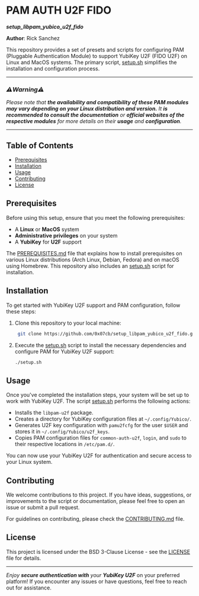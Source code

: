 # PAM AUTH U2F FIDO
***setup_libpam_yubico_u2f_fido***

**Author**: Rick Sanchez

This repository provides a set of presets and scripts for configuring PAM (Pluggable Authentication Module) to support YubiKey U2F (FIDO U2F) on Linux and MacOS systems. The primary script, [setup.sh](setup.sh) simplifies the installation and configuration process.

- - -

### _⚠️**Warning**⚠️_
_Please note that **the availability and compatibility of these PAM modules may vary depending on your Linux distribution and version.**_
_It **is recommended to consult the documentation** or **official websites of the respective modules** for more details on their **usage** and **configuration**._

- - -

## Table of Contents
- [Prerequisites](#prerequisites)
- [Installation](#installation)
- [Usage](#usage)
- [Contributing](#contributing)
- [License](#license)

## Prerequisites

Before using this setup, ensure that you meet the following prerequisites:

- A **Linux** or **MacOS** system
- **Administrative privileges** on your system
- A **YubiKey** for **U2F** support

The [PREREQUISITES.md](PREREQUISITES.md) file that explains how to install prerequisites on various Linux distributions (Arch Linux, Debian, Fedora) and on macOS using Homebrew. 
This repository also includes an [setup.sh](setup.sh) script for installation.

## Installation

To get started with YubiKey U2F support and PAM configuration, follow these steps:

1. Clone this repository to your local machine:
   ```bash
    git clone https://github.com/0x07cb/setup_libpam_yubico_u2f_fido.git && cd setup_libpam_yubico_u2f_fido
   ```
   
2. Execute the [setup.sh](setup.sh) script to install the necessary dependencies and configure PAM for YubiKey U2F support:
   ```bash
   ./setup.sh

## Usage

Once you've completed the installation steps, your system will be set up to work with YubiKey U2F. The script [setup.sh](setup.sh) performs the following actions:

- Installs the `libpam-u2f` package.
- Creates a directory for YubiKey configuration files at `~/.config/Yubico/`.
- Generates U2F key configuration with `pamu2fcfg` for the user `$USER` and stores it in `~/.config/Yubico/u2f_keys`.
- Copies PAM configuration files for `common-auth-u2f`, `login`, and `sudo` to their respective locations in `/etc/pam.d/`.

You can now use your YubiKey U2F for authentication and secure access to your Linux system.

## Contributing

We welcome contributions to this project. If you have ideas, suggestions, or improvements to the script or documentation, please feel free to open an issue or submit a pull request.

For guidelines on contributing, please check the [CONTRIBUTING.md](CONTRIBUTING.md) file.

## License

This project is licensed under the BSD 3-Clause License - see the [LICENSE](LICENSE) file for details.

---

_Enjoy **secure authentication with** your **YubiKey U2F**_ on your preferred platform!
If you encounter any issues or have questions, feel free to reach out for assistance.


